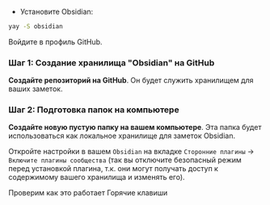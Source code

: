 - Установите Obsidian: 
```bash
yay -S obsidian
```

Войдите в профиль GitHub.
### Шаг 1: Создание хранилища "Obsidian" на GitHub
**Создайте репозиторий на GitHub**. Он будет служить хранилищем для ваших заметок.

### Шаг 2: Подготовка папок на компьютере

**Создайте новую пустую папку на вашем компьютере**. Эта папка будет использоваться как локальное хранилище для заметок Obsidian.

Откройте настройки в вашем `Obsidian` на вкладке `Сторонние плагины` -> `Включите плагины сообщества` (так вы отключите безопасный режим перед установкой плагина, т.к. они могут получать доступ к содержимому вашего хранилища и изменять его).

Проверим как это работает 
Горячие клавиши
